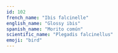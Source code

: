 ```yaml
---
id: 102
french_name: "Ibis falcinelle"
english_name: "Glossy ibis"
spanish_name: "Morito común"
scientific_name: "Plegadis falcinellus"
emoji: "bird"
---
```

